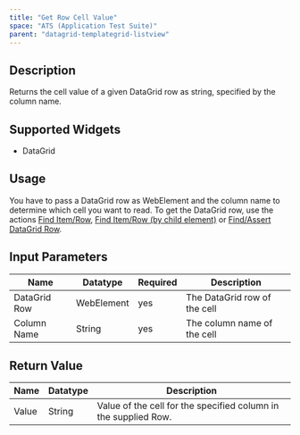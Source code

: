 ```yaml
---
title: "Get Row Cell Value"
space: "ATS (Application Test Suite)"
parent: "datagrid-templategrid-listview"
---
```


## Description

Returns the cell value of a given DataGrid row as string, specified by the column name.

## Supported Widgets

 + DataGrid

## Usage

You have to pass a DataGrid row as WebElement and the column name to determine which cell you want to read. To get the DataGrid row, use the actions [Find Item/Row](/ATS/mendix-actions/datagrid-templategrid-listview/find-itemrow), [Find Item/Row (by child element)](/ATS/mendix-actions/datagrid-templategrid-listview/find-itemrow-by-child) or [Find/Assert DataGrid Row](/ATS/mendix-actions/datagrid-templategrid-listview/findassert-datagrid-row).    

## Input Parameters

Name | Datatype | Required| Description
--- | --- | --- | ---
DataGrid Row | WebElement |yes| The DataGrid row of the cell
Column Name | String | yes |The column name of the cell

## Return Value

Name | Datatype | Description
--- | --- | ---
Value | String | Value of the cell for the specified column in the supplied Row.
